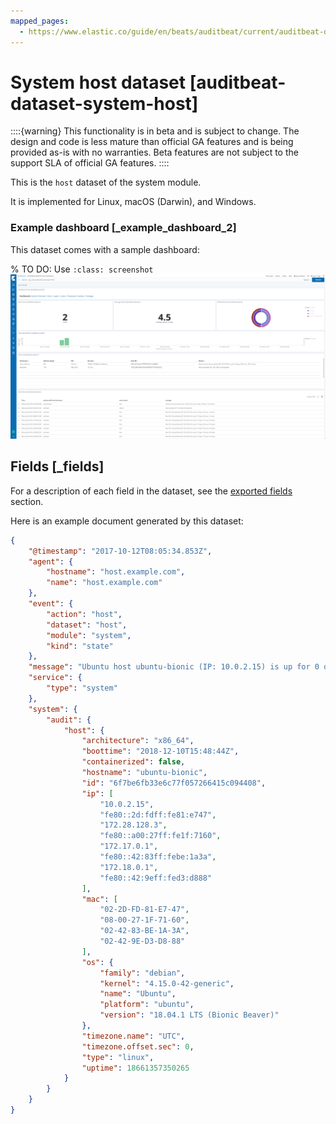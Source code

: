 ```yaml
---
mapped_pages:
  - https://www.elastic.co/guide/en/beats/auditbeat/current/auditbeat-dataset-system-host.html
---
```


<!-- This file is generated! See scripts/docs_collector.py -->

# System host dataset [auditbeat-dataset-system-host]

::::{warning}
This functionality is in beta and is subject to change. The design and code is less mature than official GA features and is being provided as-is with no warranties. Beta features are not subject to the support SLA of official GA features.
::::


This is the `host` dataset of the system module.

It is implemented for Linux, macOS (Darwin), and Windows.

### Example dashboard [_example_dashboard_2]

This dataset comes with a sample dashboard:

% TO DO: Use `:class: screenshot`
![Auditbeat System Host Dashboard](images/auditbeat-system-host-dashboard.png)

## Fields [_fields]

For a description of each field in the dataset, see the [exported fields](/reference/auditbeat/exported-fields-system.md) section.

Here is an example document generated by this dataset:

```json
{
    "@timestamp": "2017-10-12T08:05:34.853Z",
    "agent": {
        "hostname": "host.example.com",
        "name": "host.example.com"
    },
    "event": {
        "action": "host",
        "dataset": "host",
        "module": "system",
        "kind": "state"
    },
    "message": "Ubuntu host ubuntu-bionic (IP: 10.0.2.15) is up for 0 days, 5 hours, 11 minutes",
    "service": {
        "type": "system"
    },
    "system": {
        "audit": {
            "host": {
                "architecture": "x86_64",
                "boottime": "2018-12-10T15:48:44Z",
                "containerized": false,
                "hostname": "ubuntu-bionic",
                "id": "6f7be6fb33e6c77f057266415c094408",
                "ip": [
                    "10.0.2.15",
                    "fe80::2d:fdff:fe81:e747",
                    "172.28.128.3",
                    "fe80::a00:27ff:fe1f:7160",
                    "172.17.0.1",
                    "fe80::42:83ff:febe:1a3a",
                    "172.18.0.1",
                    "fe80::42:9eff:fed3:d888"
                ],
                "mac": [
                    "02-2D-FD-81-E7-47",
                    "08-00-27-1F-71-60",
                    "02-42-83-BE-1A-3A",
                    "02-42-9E-D3-D8-88"
                ],
                "os": {
                    "family": "debian",
                    "kernel": "4.15.0-42-generic",
                    "name": "Ubuntu",
                    "platform": "ubuntu",
                    "version": "18.04.1 LTS (Bionic Beaver)"
                },
                "timezone.name": "UTC",
                "timezone.offset.sec": 0,
                "type": "linux",
                "uptime": 18661357350265
            }
        }
    }
}
```
